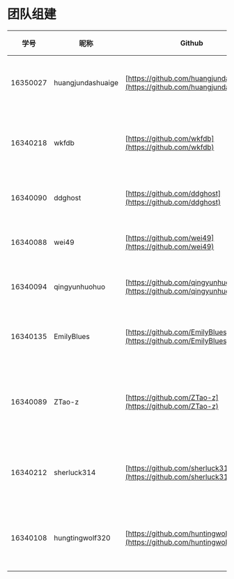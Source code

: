 # 团队组建



|学号|昵称|Github|岗位角色|工作内容|
|--|--|--|--|--|
|16350027|huangjundashuaige|[https://github.com/huangjundashuaige](https://github.com/huangjundashuaige)|项目经理|文档编写，项目管理|
|16340218|wkfdb|[https://github.com/wkfdb](https://github.com/wkfdb)|技术经理、前端工程师|负责网站主页|
|16340090|ddghost|[https://github.com/ddghost](https://github.com/ddghost)|前端工程师|负责任务系统界面|
|16340088|wei49|[https://github.com/wei49](https://github.com/wei49)|前端工程师|负责登陆注册界面|
|16340094|qingyunhuohuo|[https://github.com/qingyunhuohuo](https://github.com/qingyunhuohuo)|前端工程师|负责个人信息界面|
|16340135|EmilyBlues|[https://github.com/EmilyBlues](https://github.com/EmilyBlues)|UI/UX设计师|负责网站整体界面设计|
|16340089|ZTao-z|[https://github.com/ZTao-z](https://github.com/ZTao-z)|后台工程师、数据库DBA|搭建后端框架，建立数据库|
|16340212|sherluck314|[https://github.com/sherluck314](https://github.com/sherluck314)|后台工程师、测试工程师|实现功能模块和测试|
|16340108|hungtingwolf320|[https://github.com/huntingwolf320](https://github.com/huntingwolf320)|后台工程师,API设计师|设计API、实现API、测试功能|
